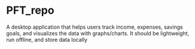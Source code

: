 # PFT_repo
A desktop application that helps users track income, expenses, savings goals, and visualizes the data with graphs/charts. It should be lightweight, run offline, and store data locally
